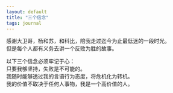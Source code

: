 ```yaml
---
layout: default
title: "三个信念"
tags: journal
---
```


感谢大卫哥，杨和苏，和科比，陪我走过迄今为止最低迷的一段时光。  
但是每个人都有义务去讲一个反败为胜的故事。  
  
以下三个信念必须牢记于心：  
只要我够坚持，失败是不可能的。  
我随时能够透过我的言语行为态度，将危机化为转机。  
我的价值不取决于任何人事物，我是一个高价值的人。  
  
